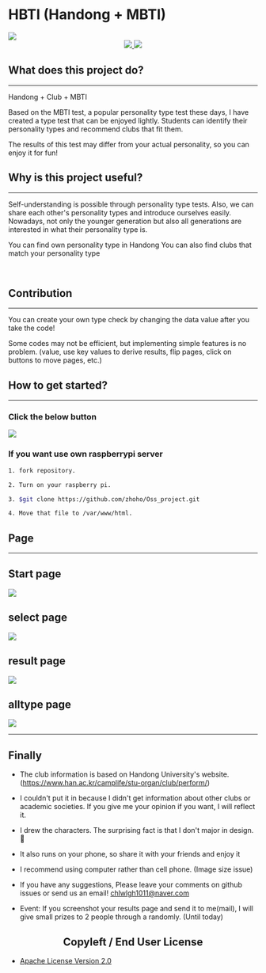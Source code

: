 # HBTI (Handong + MBTI)

<img src = "web/image/mainPage.jpg">
<div align = 'center'>
<a href ="">
<img src = 'https://img.shields.io/badge/Youtube-red?style=for-the-badge'>
</a>
<a href = "https://handongbti.netlify.app">
<img src = 'https://img.shields.io/badge/HandongBTI-lightgreen?style=for-the-badge'>
</a>
</div>

## What does this project do?
---
Handong + Club + MBTI <br>

<!-- 요즘 유행하는 성격유형검사인 MBTI 검사를 기반으로 가볍게 즐길 수 있는 유형검사를 만들었습니다. 학생들은 자신의 성격 유형을 파악할 수 있으며, 이에 어울리는 동아리도 추천 해줍니다.  -->

Based on the MBTI test, a popular personality type test these days, I have created a type test that can be enjoyed lightly. Students can identify their personality types and recommend clubs that fit them.

The results of this test may differ from your actual personality, so you can enjoy it for fun!

## Why is this project useful? 
---
<!-- 성격유형검사를 통해 자기 이해가 가능합니다. 또한 서로의 성격유형을 공유하며 자신을 쉽게 소개할 수 있습니다. 요즘 젊은 세대 뿐 아니라 모든 세대들이 자신의 성격유형이 무엇인지에 대해 관심이 많습니다. -->
Self-understanding is possible through personality type tests. Also, we can share each other's personality types and introduce ourselves easily. Nowadays, not only the younger generation but also all generations are interested in what their personality type is.

You can find own personality type in Handong
You can also find clubs that match your personality type

 <br>
<!-- 이 검사의 결과는 실제 자신의 성격과 다를 수 있으므로 재미로 즐겨주시면 될 것 같습니다! -->

## Contribution
---
You can create your own type check by changing the data value after you take the code!

Some codes may not be efficient, but implementing simple features is no problem. (value, use key values to derive results, flip pages, click on buttons to move pages, etc.)


## How to get started?
---
### Click the below button <br>

<a href = "https://handongbti.netlify.app">
<img src = 'https://img.shields.io/badge/HandongBTI-lightgreen?style=for-the-badge'>
</a>


### If you want use own raspberrypi server

~~~bash
1. fork repository.

2. Turn on your raspberry pi.

3. $git clone https://github.com/zhoho/Oss_project.git

4. Move that file to /var/www/html.
~~~



## Page
---
## Start page
<img src = "web/image/start.gif">

## select page
<img src = "web/image/select.gif">

## result page
<img src = "web/image/result.gif">

## alltype page
<img src = "web/image/alltype.gif">

---

## Finally

- The club information is based on Handong University's website. (https://www.han.ac.kr/camplife/stu-organ/club/perform/)

- I couldn't put it in because I didn't get information about other clubs or academic societies. If you give me your opinion if you want, I will reflect it.

- I drew the characters. The surprising fact is that I don't major in design. 🤣

- It also runs on your phone, so share it with your friends and enjoy it

- I recommend using computer rather than cell phone. (Image size issue) 

- If you have any suggestions, Please leave your comments on github issues or send us an email! chlwlgh1011@naver.com

- Event: If you screenshot your results page and send it to me(mail), I will give small prizes to 2 people through a randomly. (Until today)


<h2 id="License"align='center'>Copyleft / End User License</h2>

* [Apache License Version 2.0](https://github.com/zhoho/Oss_project/blob/master/LICENCE)
